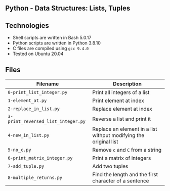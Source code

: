 ## Python - Data Structures: Lists, Tuples


## Technologies
* Shell scripts are written in Bash 5.0.17 
* Python scripts are written in Python 3.8.10
* C files are compiled using `gcc 9.4.0` 
* Tested on Ubuntu 20.04

## Files
| Filename | Description |
| -------- | ----------- |
| `0-print_list_integer.py` | Print all integers of a list |
| `1-element_at.py` | Print element at index |
| `2-replace_in_list.py` | Replace element at index |
| `3-print_reversed_list_integer.py` | Reverse a list and print it |
| `4-new_in_list.py` | Replace an element in a list withput modifying the original list |
| `5-no_c.py` | Remove `c` and `C` from a string |
| `6-print_matrix_integer.py` | Print a matrix of integers |
| `7-add_tuple.py` | Add two tuples |
| `8-multiple_returns.py` | Find the length and the first character of a sentence |
